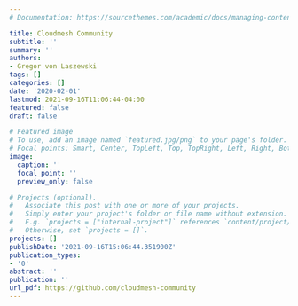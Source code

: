 ```yaml
---
# Documentation: https://sourcethemes.com/academic/docs/managing-content/

title: Cloudmesh Community
subtitle: ''
summary: ''
authors:
- Gregor von Laszewski
tags: []
categories: []
date: '2020-02-01'
lastmod: 2021-09-16T11:06:44-04:00
featured: false
draft: false

# Featured image
# To use, add an image named `featured.jpg/png` to your page's folder.
# Focal points: Smart, Center, TopLeft, Top, TopRight, Left, Right, BottomLeft, Bottom, BottomRight.
image:
  caption: ''
  focal_point: ''
  preview_only: false

# Projects (optional).
#   Associate this post with one or more of your projects.
#   Simply enter your project's folder or file name without extension.
#   E.g. `projects = ["internal-project"]` references `content/project/deep-learning/index.md`.
#   Otherwise, set `projects = []`.
projects: []
publishDate: '2021-09-16T15:06:44.351900Z'
publication_types:
- '0'
abstract: ''
publication: ''
url_pdf: https://github.com/cloudmesh-community
---
```

